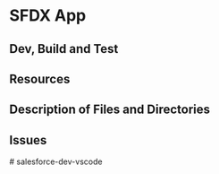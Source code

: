 # SFDX  App

## Dev, Build and Test


## Resources


## Description of Files and Directories


## Issues


#   s a l e s f o r c e - d e v - v s c o d e  
 